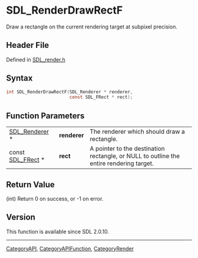 # SDL_RenderDrawRectF

Draw a rectangle on the current rendering target at subpixel precision.

## Header File

Defined in [SDL_render.h](https://github.com/libsdl-org/SDL/blob/SDL2/include/SDL_render.h)

## Syntax

```c
int SDL_RenderDrawRectF(SDL_Renderer * renderer,
                        const SDL_FRect * rect);
```

## Function Parameters

|                                |              |                                                                                         |
| ------------------------------ | ------------ | --------------------------------------------------------------------------------------- |
| [SDL_Renderer](SDL_Renderer) * | **renderer** | The renderer which should draw a rectangle.                                             |
| const [SDL_FRect](SDL_FRect) * | **rect**     | A pointer to the destination rectangle, or NULL to outline the entire rendering target. |

## Return Value

(int) Return 0 on success, or -1 on error.

## Version

This function is available since SDL 2.0.10.





----
[CategoryAPI](CategoryAPI), [CategoryAPIFunction](CategoryAPIFunction), [CategoryRender](CategoryRender)

